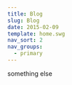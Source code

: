 ```yaml
---
title: Blog
slug: Blog
date: 2015-02-09
template: home.swg
nav_sort: 2
nav_groups:
  - primary
---
```

something else
